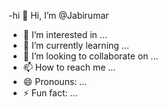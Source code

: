 -hi 👋 Hi, I’m @Jabirumar
- 👀 I’m interested in ...
- 🌱 I’m currently learning ...
- 💞️ I’m looking to collaborate on ...
- 📫 How to reach me ...
- 😄 Pronouns: ...
- ⚡ Fun fact: ...

<!---
Jabirumar/Jabirumar is a ✨ special ✨ repository because its `README.md` (this file) appears on your GitHub profile.
You can click the Preview link to take a look at your changes.
--->
